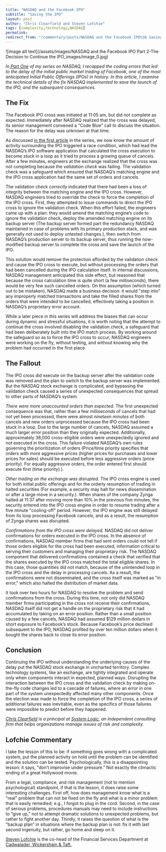 ```yaml
---
title: "NASDAQ and the Facebook IPO"
subtitle: "Saving the IPO"
layout: post
author: "Chris Clearfield and Steven Lofchie" 
tags: [complexity,technology,NASDAQ] 
permalink: 
redirect_from: "/commentary/posts/NASDAQ and the Facebook IPO%3A Saving the IPO1r8s/"
---
```


![image alt text](/assets/images/NASDAQ and the Facebook IPO Part 2-The Decision to Continue the IPO_images/image_0.jpg)

*In[ Part One](http://www.system-logic.com/commentary/posts/NASDAQ%20and%20the%20Facebook%20IPO%3A%20The%20Race%20Condition1bKE) of my series on NASDAQ, I recapped the coding errors that led to the delay of the initial public market trading of Facebook, one of the most anticipated Initial Public Offerings (IPOs) in history. In this article, I examine the technical details of the fix NASDAQ implemented to save the launch of the IPO, and the subsequent consequences.* 

## The Fix

The Facebook IPO cross was initiated at 11:05 am, but did not complete as expected. Immediately after NASDAQ realized that the cross was delayed, its senior management convened a "Code Blue" call to discuss the situation. The reason for the delay was unknown at that time. 

As discussed [in the first article](http://www.system-logic.com/commentary/posts/NASDAQ%20and%20the%20Facebook%20IPO%3A%20The%20Race%20Condition1bKE) in the series, we now know the amount of activity surrounding the IPO triggered a race condition, which had lead the NASDAQ’s IPO software application that calculated the cross execution to become stuck in a loop as it tried to process a growing queue of cancels. After a few minutes, engineers at the exchange realized that the cross was not completing because the *validation check* was failing. The validation check was a safeguard which ensured that NASDAQ’s matching engine and the IPO cross application had the same set of orders and cancels.

The validation check *correctly* indicated that there had been a loss of integrity between the matching engine and the IPO cross. However, NASDAQ engineers tried to override the check to force the completion of the IPO cross. First, they attempted to issue commands to direct the IPO cross to ignore the validation check. When this effort failed, the engineers came up with a plan: they would amend the matching engine’s code to ignore the validation check, deploy the amended matching engine on its backup server (The backup server formed part the redundancy NASDAQ maintained in case of problems with its primary production stack, and was generally not used to deploy untested changes.), then switch from NASDAQ’s production server to its backup server, thus running the now-modified backup server to complete the cross and save the launch of the IPO. 

This solution would remove the protection afforded by the validation check and cause the IPO cross to execute, but without processing the orders that had been cancelled during the IPO calculation itself. In internal discussions, NASDAQ management anticipated this side effect, but reasoned that because the cross calculation time is quite short (a few milliseconds), there would be very few such cancelled orders.  On this assumption (which turned out to be mistaken), NASDAQ made a business decision: it would "step into" any improperly matched transactions and take the filled shares from the orders that were intended to be cancelled, effectively taking a position in NASDAQ’s proprietary error account. 

While a later piece in this series will address the biases that can occur during dynamic and stressful situations, it is worth noting that the attempt to continue the cross involved disabling the validation check, a safeguard that had been deliberately built into the IPO match process. By working around the safeguard so as to force the IPO cross to occur, NASDAQ engineers were working on the fly, without testing, and without knowing why the problem had occurred in the first place. 

## The Fallout

The IPO cross did execute on the backup server after the validation code was removed and the plan to switch to the backup server was implemented. But the NASDAQ stock exchange is complicated, and bypassing the validation check caused a series of unexpected consequences that spread to other parts of NASDAQ’s system. 

*There were more unaccounted orders than expected.* The first unexpected consequence was that, rather than a few milliseconds of cancels that had not yet been processed, there were almost *nineteen minutes* of both cancels and new orders unprocessed because the IPO cross had been stuck in a loop. Due to the large number of cancels, NASDAQ assumed a much larger error position than they originally expected. Additionally, approximately 38,000 cross-eligible orders were unexpectedly ignored and not executed in the cross. This failure violated NASDAQ’s own rules governing the prioritization of orders (Price/time priority specifies that orders with more aggressive prices (higher prices for purchases and lower prices for sales) should be executed before less aggressive orders (price priority). For equally aggressive orders, the order entered first should execute first (time priority).). 

*Other trading on the exchange was disrupted.* The IPO cross engine is used for both initial public offerings and for the orderly resumption of trading in halted securities (For example, a security may halt for news dissemination or after a large move in a security.). When shares of the company Zynga halted at 11:37 after moving more than 10% in the previous five minutes, the security entered into the IPO cross engine in order to resume trading after a five minute "cooling-off" period. However, the IPO engine was still delayed from its loop processing Facebook cancels, and as a result, the resumption of Zynga shares was disrupted. 

*Confirmations from the IPO cross were delayed.* NASDAQ did not deliver confirmations for orders executed in the IPO cross. In the absence of confirmations, NASDAQ member firms that had sent orders could not tell if those orders eligible for the cross had been executed, information critical to serving their customers and managing their proprietary risk. The NASDAQ component that delivered confirmations contained a check that verified that the shares executed by the IPO cross matched the total eligible shares. In this case, those quantities did not match, because of the unintended loop in the IPO cross and the delay in processing cancels. As a result, the confirmations were not disseminated, and the cross itself was marked as "in error," which also halted the distribution of market data.

It took over two hours for NASDAQ to resolve the problem and send confirmations from the cross. During this time, not only did NASDAQ member firms participating in the cross not receive their confirmations, NASDAQ itself did not get a handle on the proprietary risk that it had accumulated by taking on an error position. Rather than a small position caused by a few cancels, NASDAQ had assumed $129 million dollars in short exposure to Facebook’s stock. Because Facebook’s price declined subsequent to the IPO, NASDAQ profited by over ten million dollars when it bought the shares back to close its error position. 

## Conclusion

Continuing the IPO without understanding the underlying causes of the delay put the NASDAQ stock exchange in uncharted territory. Complex technology systems, like an exchange, are tightly integrated and operate only when components interact in expected, planned ways. Disrupting the interaction between the IPO cross and the validation check by making on-the-fly code changes led to a cascade of failures, where an error in one part of the system unexpectedly affected many other components. Once the election was made to force the completion of the IPO cross, a series of additional failures was inevitable, even as the specifics of those failures were impossible to predict before they happened.

*[Chris Clearfield](http://www.system-logic.com/team/) is a principal at [System Logic](http://www.system-logic.com), an independent consulting firm that helps organizations manage issues of risk and complexity.* 

## Lofchie Commentary

I take the lesson of this to be: if something goes wrong with a complicated system, put the planned activity on hold until the problem can be identified and the solution can be tested. Psychologically, this is a disappointing lesson: it says, "don’t improvise under pressure." Not exactly the climactic ending of a great Hollywood movie. 

From a legal, compliance, and risk management (not to mention psychological) standpoint, if that is the lesson, it does raise some interesting challenges. First off, how does management know what is a "real" problem that can not be fixed on the fly and what is a minor problem that is easily remedied; e.g., I forgot to plug in the cord. Second, in the case of serious problems, procedures manuals may need to include instructions to “give up,” not to attempt dramatic solutions to unexpected problems, but rather to fight another day. Thirdly, it raises the question of what is the “backup plan” in situations where the backup plan is not: fix it with last second ingenuity, but rather, go home and sleep on it. 

[Steven Lofchie](http://www.cadwalader.com/Attorney/Steven_D._Lofchie/1318) is the co-head of the Financial Services Department at [Cadwalader, Wickersham & Taft](http://www.cadwalader.com/thecabinet/)[.](http://www.google.com/url?q=http%3A%2F%2Fwww.cadwalader.com%2Fthecabinet%2F&sa=D&sntz=1&usg=AFQjCNHSL31r3iN_Oj9skKtZ4CSZy_3tSg)

